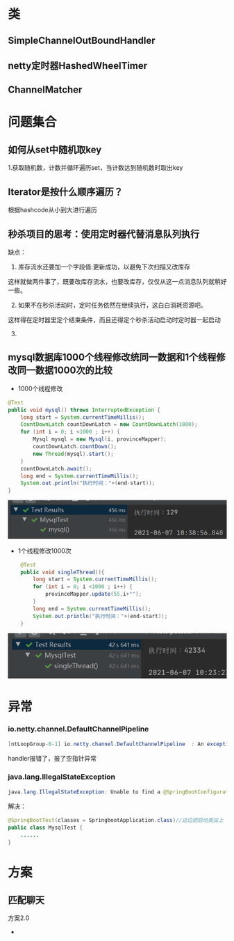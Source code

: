 # 类

## SimpleChannelOutBoundHandler



## netty定时器HashedWheelTimer



## ChannelMatcher





# 问题集合

## 如何从set中随机取key

1.获取随机数，计数并循环遍历set，当计数达到随机数时取出key



## Iterator是按什么顺序遍历？

根据hashcode从小到大进行遍历

## 秒杀项目的思考：使用定时器代替消息队列执行

缺点：

1. 库存流水还要加一个字段值:更新成功，以避免下次扫描又改库存

这样就做两件事了，既要改库存流水，也要改库存，仅仅从这一点消息队列就稍好一些。

2. 如果不在秒杀活动时，定时任务依然在继续执行，这白白消耗资源吧。

这样得在定时器里定个结束条件，而且还得定个秒杀活动启动时定时器一起启动

3. 

## mysql数据库1000个线程修改统同一数据和1个线程修改同一数据1000次的比较

* 1000个线程修改

```java
@Test
public void mysql() throws InterruptedException {
    long start = System.currentTimeMillis();
    CountDownLatch countDownLatch = new CountDownLatch(1000);
    for (int i = 0; i <1000 ; i++) {
        Mysql mysql = new Mysql(i, provinceMapper);
        countDownLatch.countDown();
        new Thread(mysql).start();
    }
    countDownLatch.await();
    long end = System.currentTimeMillis();
    System.out.println("执行时间："+(end-start));
}
```

![image-20210607103941988](img/2021-6-7学习笔记/image-20210607103941988.png)

* 1个线程修改1000次

```java
    @Test
    public void singleThread(){
        long start = System.currentTimeMillis();
        for (int i = 0; i <1000 ; i++) {
            provinceMapper.update(55,i+"");
        }
        long end = System.currentTimeMillis();
        System.out.println("执行时间："+(end-start));
    }

```

![image-20210607102352434](img/2021-6-7学习笔记/image-20210607102352434.png)



# 异常

###  io.netty.channel.DefaultChannelPipeline

```java
[ntLoopGroup-8-1] io.netty.channel.DefaultChannelPipeline  : An exceptionCaught() event was fired, and it reached at the tail of the pipeline. It usually means the last handler in the pipeline did not handle the exception.
```

handler报错了，报了空指针异常



### java.lang.IllegalStateException

```java
java.lang.IllegalStateException: Unable to find a @SpringBootConfiguration, you need to use @ContextConfiguration or @SpringBootTest(classes=...) with your test

```

解决：

```java
@SpringBootTest(classes = SpringbootApplication.class)//这边把启动类加上
public class MysqlTest {
	......
}
```



# 方案

## 匹配聊天

方案2.0

* 